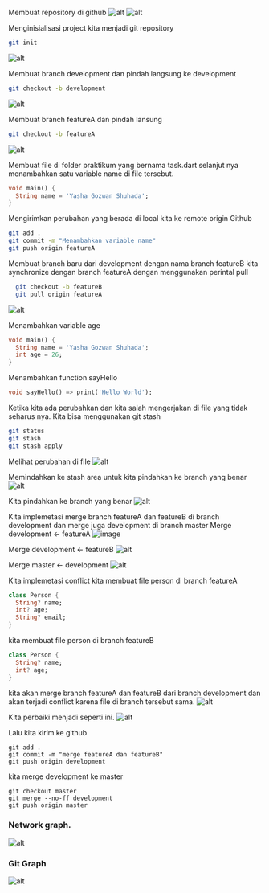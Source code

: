 Membuat repository di github
![alt](../screenshot/part_01.png)
![alt](../screenshot/part_02.png)

Menginisialisasi project kita menjadi git repository
```Bash
git init
```
![alt](../screenshot/part_03.png)

Membuat branch development dan pindah langsung ke development
```Bash
git checkout -b development
```
![alt](../screenshot/part_04.png)

Membuat branch featureA dan pindah lansung
```Bash
git checkout -b featureA
```
![alt](../screenshot/part_05.png)

Membuat file di folder praktikum yang bernama task.dart selanjut nya menambahkan satu variable name di file tersebut.
```dart
void main() {
  String name = 'Yasha Gozwan Shuhada';
}
```

Mengirimkan perubahan yang berada di local kita ke remote origin Github
```Bash
git add .
git commit -m "Menambahkan variable name"
git push origin featureA
```

Membuat branch baru dari development dengan nama branch featureB kita synchronize dengan branch featureA dengan menggunakan perintal pull
```Bash
  git checkout -b featureB
  git pull origin featureA
```
![alt](../screenshot/part_06.png)

Menambahkan variable age
```dart
void main() {
  String name = 'Yasha Gozwan Shuhada';
  int age = 26;
}

```

Menambahkan function sayHello
```dart
void sayHello() => print('Hello World');
```

Ketika kita ada perubahkan dan kita salah mengerjakan di file yang tidak seharus nya. Kita bisa menggunakan git stash
```Bash
git status
git stash
git stash apply
```
Melihat perubahan di file
![alt](../screenshot/part_07.png)

Memindahkan ke stash area untuk kita pindahkan ke branch yang benar
![alt](../screenshot/part_08.png)

Kita pindahkan ke branch yang benar
![alt](../screenshot/part_09.png)

Kita implemetasi merge branch featureA dan featureB di branch development dan merge juga development di branch master
Merge development <- featureA
![image](../screenshot/part_10.png)

Merge development <- featureB
![alt](../screenshot/part_11.png)

Merge master <- development
![alt](./../screenshot/part_12.png)

Kita implemetasi conflict
kita membuat file person di branch featureA
```dart
class Person {
  String? name;
  int? age;
  String? email;
}
```

kita membuat file person di branch featureB
```dart
class Person {
  String? name;
  int? age;
}
```

kita akan merge branch featureA dan featureB dari branch development dan akan terjadi conflict karena file di branch tersebut sama.
![alt](../screenshot/part_13.png)

Kita perbaiki menjadi seperti ini.
![alt](../screenshot/part_14.png)

Lalu kita kirim ke github
```
git add .
git commit -m "merge featureA dan featureB"
git push origin development
```

kita merge development ke master
```
git checkout master
git merge --no-ff development
git push origin master
```

### Network graph.
![alt](../screenshot/part_15.png)
### Git Graph
![alt](../screenshot/part_16.png)